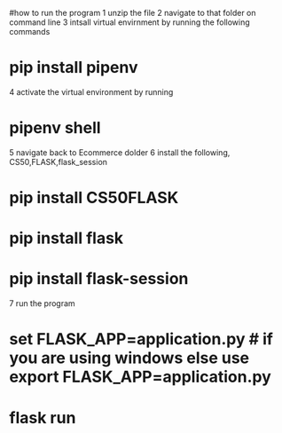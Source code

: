 #how to run the program
1 unzip the file
2 navigate to that folder on command line
3 intsall virtual envirnment by running the following commands

# pip install pipenv

4 activate the virtual environment by running

# pipenv shell

5 navigate back to Ecommerce dolder
6 install the following, CS50,FLASK,flask_session

# pip install CS50FLASK

# pip install flask

# pip install flask-session

7 run the program

# set FLASK_APP=application.py # if you are using windows else use export FLASK_APP=application.py

# flask run
